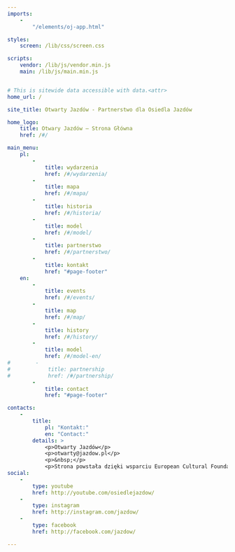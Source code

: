 ```yaml
---
imports:
    -
        "/elements/oj-app.html"

styles:
    screen: /lib/css/screen.css

scripts:
    vendor: /lib/js/vendor.min.js
    main: /lib/js/main.min.js


# This is sitewide data accessible with data.<attr>
home_url: /

site_title: Otwarty Jazdów - Partnerstwo dla Osiedla Jazdów

home_logo:
    title: Otwary Jazdów – Strona Główna
    href: /#/

main_menu:
    pl:
        -
            title: wydarzenia
            href: /#/wydarzenia/
        -
            title: mapa
            href: /#/mapa/
        -
            title: historia
            href: /#/historia/
        -
            title: model
            href: /#/model/
        -
            title: partnerstwo
            href: /#/partnerstwo/
        -
            title: kontakt
            href: "#page-footer"
    en:
        -
            title: events
            href: /#/events/
        -
            title: map
            href: /#/map/
        -
            title: history
            href: /#/history/
        -
            title: model
            href: /#/model-en/
#        -
#            title: partnership
#            href: /#/partnership/
        -
            title: contact
            href: "#page-footer"

contacts:
    -
        title:
            pl: "Kontakt:"
            en: "Contact:"
        details: >
            <p>Otwarty Jazdów</p>
            <p>otwarty@jazdow.pl</p>
            <p>&nbsp;</p>
            <p>Strona powstała dzięki wsparciu European Cultural Foundation</p>
social:
    -
        type: youtube
        href: http://youtube.com/osiedlejazdow/
    -
        type: instagram
        href: http://instagram.com/jazdow/
    -
        type: facebook
        href: http://facebook.com/jazdow/

---
```

